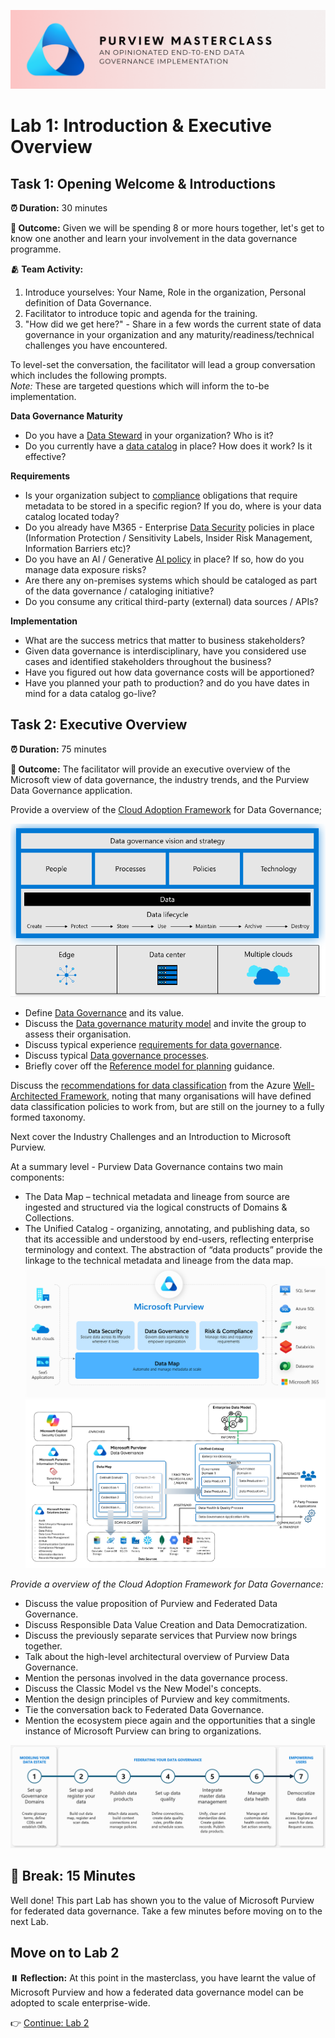 ![Banner](./assets/banner.png)

# Lab 1: Introduction & Executive Overview

## Task 1: Opening Welcome & Introductions

**⏰ Duration:** 30 minutes

**🎯 Outcome:** Given we will be spending 8 or more hours together, let's get to know one another and learn your involvement in the data governance programme.

**🫂 Team Activity:**

1. Introduce yourselves: Your Name, Role in the organization, Personal definition of Data Governance.
2. Facilitator to introduce topic and agenda for the training.
3. "How did we get here?" - Share in a few words the current state of data governance in your organization and any maturity/readiness/technical challenges you have encountered.

To level-set the conversation, the facilitator will lead a group conversation which includes the following prompts.  
_Note:_ These are targeted questions which will inform the to-be implementation.

**Data Governance Maturity**

- Do you have a [Data Steward](https://learn.microsoft.com/azure/cloud-adoption-framework/scenarios/cloud-scale-analytics/organize-roles-responsibilities#:~:text=Platform%20group%2C%20governance-,Data%20Steward,-Data%20Trustee) in your organization? Who is it?
- Do you currently have a [data catalog](https://learn.microsoft.com/purview/what-is-data-catalog#:~:text=Data%20Catalog%20experience%20allows%20you%20to%20explore%20and%20understand%20your%20data) in place? How does it work? Is it effective?

**Requirements**

- Is your organization subject to [compliance](https://learn.microsoft.com/azure/compliance/) obligations that require metadata to be stored in a specific region? If you do, where is your data catalog located today?
- Do you already have M365 - Enterprise [Data Security](https://learn.microsoft.com/purview/purview?view=o365-worldwide#data-security) policies in place (Information Protection / Sensitivity Labels, Insider Risk Management, Information Barriers etc)?
- Do you have an AI / Generative [AI policy](https://learn.microsoft.com/azure/cloud-adoption-framework/strategy/responsible-ai#the-responsible-ai-principles) in place? If so, how do you manage data exposure risks?
- Are there any on-premises systems which should be cataloged as part of the data governance / cataloging initiative?
- Do you consume any critical third-party (external) data sources / APIs?

**Implementation**

- What are the success metrics that matter to business stakeholders?
- Given data governance is interdisciplinary, have you considered use cases and identified stakeholders throughout the business?
- Have you figured out how data governance costs will be apportioned?
- Have you planned your path to production? and do you have dates in mind for a data catalog go-live?

## Task 2: Executive Overview

**⏰ Duration:** 75 minutes

**🎯 Outcome:** The facilitator will provide an executive overview of the Microsoft view of data governance, the industry trends, and the Purview Data Governance application.

Provide a overview of the [Cloud Adoption Framework](https://learn.microsoft.com/azure/cloud-adoption-framework/) for Data Governance;

![Overview](./assets/data_gov_overview.png)

- Define [Data Governance](https://learn.microsoft.com/azure/cloud-adoption-framework/scenarios/cloud-scale-analytics/overview-cloud-scale-analytics#govern-your-analytics-estate) and its value.
- Discuss the [Data governance maturity model](https://learn.microsoft.com/azure/cloud-adoption-framework/scenarios/cloud-scale-analytics/govern#data-governance-maturity-model) and invite the group to assess their organisation.
- Discuss typical experience [requirements for data governance](https://learn.microsoft.com/azure/cloud-adoption-framework/scenarios/cloud-scale-analytics/govern-requirements).
- Discuss typical [Data governance processes](https://learn.microsoft.com/azure/cloud-adoption-framework/scenarios/cloud-scale-analytics/govern-components).
- Briefly cover off the [Reference model for planning](https://learn.microsoft.com/purview/data-catalog-get-started?view=o365-worldwide#reference-model-for-planning) guidance.

Discuss the [recommendations for data classification](https://learn.microsoft.com/azure/well-architected/security/data-classification) from the Azure [Well-Architected Framework](https://learn.microsoft.com/azure/well-architected/), noting that many organisations will have defined data classification policies to work from, but are still on the journey to a fully formed taxonomy.

Next cover the Industry Challenges and an Introduction to Microsoft Purview.

At a summary level - Purview Data Governance contains two main components:

- The Data Map – technical metadata and lineage from source are ingested and structured via the logical constructs of Domains & Collections.
- The Unified Catalog - organizing, annotating, and publishing data, so that its accessible and understood by end-users, reflecting enterprise terminology and context. The abstraction of “data products” provide the linkage to the technical metadata and lineage from the data map.
  ![Purview Overview](./assets/purview-overview.png)
  ![Purview Technical Summary](./assets/purview-summary.png)

_Provide a overview of the Cloud Adoption Framework for Data Governance:_

- Discuss the value proposition of Purview and Federated Data Governance.
- Discuss Responsible Data Value Creation and Data Democratization.
- Discuss the previously separate services that Purview now brings together.
- Talk about the high-level architectural overview of Purview Data Governance.
- Mention the personas involved in the data governance process.
- Discuss the Classic Model vs the New Model's concepts.
- Mention the design principles of Purview and key commitments.
- Tie the conversation back to Federated Data Governance.
- Mention the ecosystem piece again and the opportunities that a single instance of Microsoft Purview can bring to organizations.

![Federated Data Governance Process](./assets/federated-data-governance-process.png)

## 🍎 Break: 15 Minutes

Well done! This part Lab has shown you to the value of Microsoft Purview for federated data governance. Take a few minutes before moving on to the next Lab.

## Move on to Lab 2

**⏸️ Reflection:** At this point in the masterclass, you have learnt the value of Microsoft Purview and how a federated data governance model can be adopted to scale enterprise-wide.

👉 [Continue: Lab 2](./Lab-02%20-%20Designing%20the%20Data%20Map.md)
